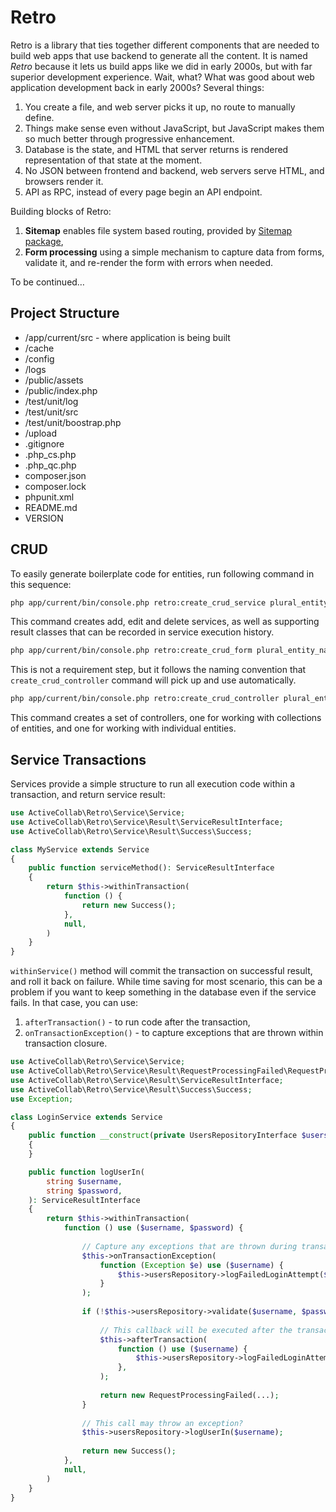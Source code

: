 # Retro

Retro is a library that ties together different components that are needed to build web apps that use backend to generate all the content. It is named *Retro* because it lets us build apps like we did in early 2000s, but with far superior development experience. Wait, what? What was good about web application development back in early 2000s? Several things:

1. You create a file, and web server picks it up, no route to manually define.
2. Things make sense even without JavaScript, but JavaScript makes them so much better through progressive enhancement.
3. Database is the state, and HTML that server returns is rendered representation of that state at the moment.
4. No JSON between frontend and backend, web servers serve HTML, and browsers render it.
5. API as RPC, instead of every page begin an API endpoint.

Building blocks of Retro:

1. **Sitemap** enables file system based routing, provided by [Sitemap package](https://github.com/activecollab/sitemap),
1. **Form processing** using a simple mechanism to capture data from forms, validate it, and re-render the form with errors when needed.

To be continued…

## Project Structure

* /app/current/src - where application is being built
* /cache
* /config
* /logs
* /public/assets
* /public/index.php
* /test/unit/log
* /test/unit/src
* /test/unit/boostrap.php
* /upload
* .gitignore
* .php_cs.php
* .php_qc.php
* composer.json
* composer.lock
* phpunit.xml
* README.md
* VERSION

## CRUD

To easily generate boilerplate code for entities, run following command in this sequence:

```bash
php app/current/bin/console.php retro:create_crud_service plural_entity_name BundleName
```

This command creates add, edit and delete services, as well as supporting result classes that can be recorded in service execution history.

```bash
php app/current/bin/console.php retro:create_crud_form plural_entity_name BundleName
```

This is not a requirement step, but it follows the naming convention that `create_crud_controller` command will pick up and use automatically.

```bash
php app/current/bin/console.php retro:create_crud_controller plural_entity_name BundleName
```

This command creates a set of controllers, one for working with collections of entities, and one for working with individual entities.

## Service Transactions

Services provide a simple structure to run all execution code within a transaction, and return service result:

```php
use ActiveCollab\Retro\Service\Service;
use ActiveCollab\Retro\Service\Result\ServiceResultInterface;
use ActiveCollab\Retro\Service\Result\Success\Success;

class MyService extends Service
{
    public function serviceMethod(): ServiceResultInterface
    {
        return $this->withinTransaction(
            function () {
                return new Success();
            },
            null,
        )
    }
}
```

`withinService()` method will commit the transaction on successful result, and roll it back on failure. While time saving for most scenario, this can be a problem if you want to keep something in the database even if the service fails. In that case, you can use:

1. `afterTransaction()` - to run code after the transaction,
2. `onTransactionException()` - to capture exceptions that are thrown within transaction closure.

```php
use ActiveCollab\Retro\Service\Service;
use ActiveCollab\Retro\Service\Result\RequestProcessingFailed\RequestProcessingFailed;
use ActiveCollab\Retro\Service\Result\ServiceResultInterface;
use ActiveCollab\Retro\Service\Result\Success\Success;
use Exception;

class LoginService extends Service
{
    public function __construct(private UsersRepositoryInterface $usersRepository)
    {
    }

    public function logUserIn(
        string $username, 
        string $password,
    ): ServiceResultInterface
    {
        return $this->withinTransaction(
            function () use ($username, $password) {
            
                // Capture any exceptions that are thrown during transaction execution.
                $this->onTransactionException(
                    function (Exception $e) use ($username) {
                        $this->usersRepository->logFailedLoginAttempt($e->getMessage(), $username);
                    }
                );
            
                if (!$this->usersRepository->validate($username, $password)) {
                
                    // This callback will be executed after the transaction is rolled back, due to failed service result.
                    $this->afterTransaction(
                        function () use ($username) {
                            $this->usersRepository->logFailedLoginAttempt('Invalid credentials', $username);
                        },
                    );
                    
                    return new RequestProcessingFailed(...);
                }
                
                // This call may throw an exception?
                $this->usersRepository->logUserIn($username);
                
                return new Success();
            },
            null,
        )
    }
}
```
